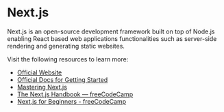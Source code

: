 # Next.js

Next.js is an open-source development framework built on top of Node.js enabling React based web applications functionalities such as server-side rendering and generating static websites.

Visit the following resources to learn more:

- [Official Website](https://nextjs.org/)
- [Official Docs for Getting Started](https://nextjs.org/docs/getting-started)
- [Mastering Next.js](https://masteringnextjs.com/)
- [The Next.js Handbook — freeCodeCamp](https://www.freecodecamp.org/news/the-next-js-handbook/)
- [Next.js for Beginners - freeCodeCamp](https://www.youtube.com/watch?v=KjY94sAKLlw)
